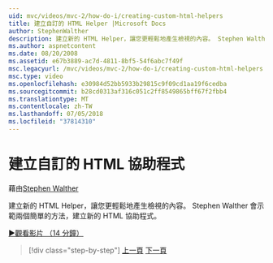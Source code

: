 ```yaml
---
uid: mvc/videos/mvc-2/how-do-i/creating-custom-html-helpers
title: 建立自訂的 HTML Helper |Microsoft Docs
author: StephenWalther
description: 建立新的 HTML Helper，讓您更輕鬆地產生檢視的內容。 Stephen Walther 會示範兩個簡單的方法，建立新的 HTML 協助程式。
ms.author: aspnetcontent
ms.date: 08/20/2008
ms.assetid: e67b3889-ac7d-4811-8bf5-54f6abc7f49f
msc.legacyurl: /mvc/videos/mvc-2/how-do-i/creating-custom-html-helpers
msc.type: video
ms.openlocfilehash: e30984d52bb5933b29815c9f09cd1aa19f6cedba
ms.sourcegitcommit: b28cd0313af316c051c2ff8549865bff67f2fbb4
ms.translationtype: MT
ms.contentlocale: zh-TW
ms.lasthandoff: 07/05/2018
ms.locfileid: "37814310"
---
```

<a name="creating-custom-html-helpers"></a>建立自訂的 HTML 協助程式
====================
藉由[Stephen Walther](https://github.com/StephenWalther)

建立新的 HTML Helper，讓您更輕鬆地產生檢視的內容。 Stephen Walther 會示範兩個簡單的方法，建立新的 HTML 協助程式。

[&#9654;觀看影片 （14 分鐘）](https://channel9.msdn.com/Blogs/ASP-NET-Site-Videos/creating-custom-html-helpers)

> [!div class="step-by-step"]
> [上一頁](creating-unit-tests-for-aspnet-mvc-applications.md)
> [下一頁](creating-model-classes-with-linq-to-sql.md)
